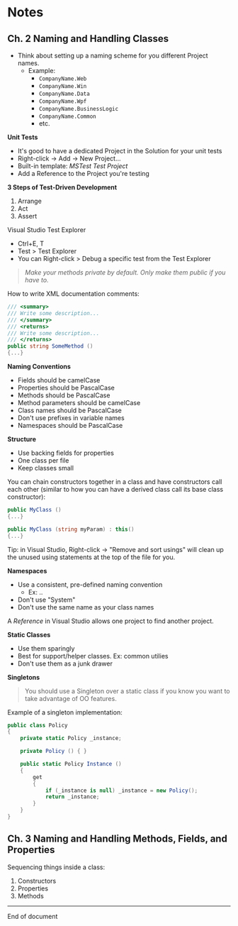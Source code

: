 # Notes

## Ch. 2 Naming and Handling Classes 

* Think about setting up a naming scheme for you different Project names. 
    * Example:
        * `CompanyName.Web`
        * `CompanyName.Win`
        * `CompanyName.Data`
        * `CompanyName.Wpf`
        * `CompanyName.BusinessLogic`
        * `CompanyName.Common`
        * etc.

**Unit Tests**

* It's good to have a dedicated Project in the Solution for your unit tests
* Right-click -> Add -> New Project...
* Built-in template: _MSTest Test Project_
* Add a Reference to the Project you're testing

**3 Steps of Test-Driven Development**

1. Arrange 
2. Act
3. Assert

Visual Studio Test Explorer

* Ctrl+E, T
* Test > Test Explorer
* You can Right-click > Debug a specific test from the Test Explorer

> _Make your methods private by default. Only make them public if you have to._

How to write XML documentation comments:

```C#
/// <summary>
/// Write some description...
/// </summary>
/// <returns>
/// Write some description...
/// </returns>
public string SomeMethod ()
{...}
```

**Naming Conventions**

* Fields should be camelCase
* Properties should be PascalCase
* Methods should be PascalCase
* Method parameters should be camelCase 
* Class names should be PascalCase 
* Don't use prefixes in variable names 
* Namespaces should be PascalCase

**Structure**

* Use backing fields for properties 
* One class per file 
* Keep classes small 

You can chain constructors together in a class and have constructors call each other (similar to how you can have a derived class call its base class constructor):

```C#
public MyClass () 
{...}

public MyClass (string myParam) : this() 
{...}
```

Tip: in Visual Studio, Right-click -> "Remove and sort usings" will clean up the unused using statements at the top of the file for you. 

**Namespaces**

* Use a consistent, pre-defined naming convention
    * Ex: <Company>.<Technology>.<Feature>
* Don't use "System" 
* Don't use the same name as your class names 

A _Reference_ in Visual Studio allows one project to find another project. 

**Static Classes**

* Use them sparingly 
* Best for support/helper classes. Ex: common utilies
* Don't use them as a junk drawer 

**Singletons**

> You should use a Singleton over a static class if you know you want to take advantage of OO features. 

Example of a singleton implementation: 

```C#
public class Policy
{
    private static Policy _instance; 

    private Policy () { }

    public static Policy Instance () 
    {
        get 
        {
            if (_instance is null) _instance = new Policy();
            return _instance;
        }
    }
}
```

## Ch. 3 Naming and Handling Methods, Fields, and Properties

Sequencing things inside a class:

1. Constructors 
2. Properties 
3. Methods

---
End of document